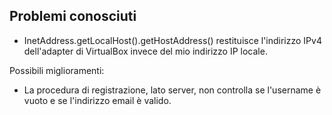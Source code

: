 Problemi conosciuti
-----
- InetAddress.getLocalHost().getHostAddress() restituisce l'indirizzo
IPv4 dell'adapter di VirtualBox invece del mio indirizzo IP locale.


Possibili miglioramenti:
- La procedura di registrazione, lato server, non controlla se l'username è
vuoto e se l'indirizzo email è valido.